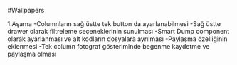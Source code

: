 #Wallpapers

1.Aşama
-Columnların sağ üstte tek button da ayarlanabilmesi
-Sağ üstte drawer olarak filtreleme seçeneklerinin sunulması
-Smart Dump component olarak ayarlanması ve alt kodların dosyalara ayrılması
-Paylaşma özelliğinin eklenmesi
-Tek column fotograf gösteriminde begenme kaydetme ve paylaşma olması